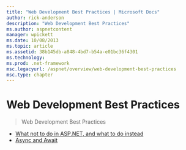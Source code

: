 ```yaml
---
title: "Web Development Best Practices | Microsoft Docs"
author: rick-anderson
description: "Web Development Best Practices"
ms.author: aspnetcontent
manager: wpickett
ms.date: 10/08/2013
ms.topic: article
ms.assetid: 38b145db-a848-4bd7-b54a-e01bc36f4301
ms.technology: 
ms.prod: .net-framework
msc.legacyurl: /aspnet/overview/web-development-best-practices
msc.type: chapter
---
```

Web Development Best Practices
====================
> Web Development Best Practices


- [What not to do in ASP.NET, and what to do instead](what-not-to-do-in-aspnet-and-what-to-do-instead.md)
- [Async and Await](async-and-await.md)